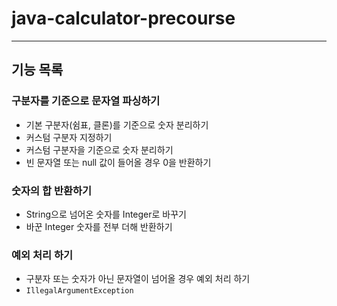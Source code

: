 # java-calculator-precourse
---
## 기능 목록
### 구분자를 기준으로 문자열 파싱하기
- 기본 구분자(쉼표, 클론)를 기준으로 숫자 분리하기
- 커스텀 구분자 지정하기
- 커스텀 구분자을 기준으로 숫자 분리하기
- 빈 문자열 또는 null 값이 들어올 경우 0을 반환하기
### 숫자의 합 반환하기
- String으로 넘어온 숫자를 Integer로 바꾸기
- 바꾼 Integer 숫자를 전부 더해 반환하기
### 예외 처리 하기
- 구분자 또는 숫자가 아닌 문자열이 넘어올 경우 예외 처리 하기
- ```IllegalArgumentException```
